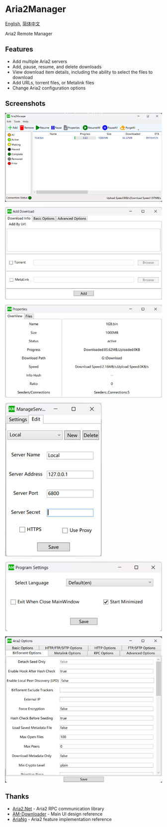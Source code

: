 # Aria2Manager

[English](https://github.com/Ftbom/Aria2Manager/blob/master/README.md), [简体中文](https://github.com/Ftbom/Aria2Manager/blob/master/README-zh.md)

Aria2 Remote Manager

## Features

* Add multiple Aria2 servers
* Add, pause, resume, and delete downloads
* View download item details, including the ability to select the files to download
* Add URLs, torrent files, or Metalink files
* Change Aria2 configuration options

## Screenshots

![MainWindow](ScreenShots/MainWindow.png)

![AddDownload](ScreenShots/AddDownload.png)

![ItemInfo](ScreenShots/ItemInfo.png)

![ManageServers](ScreenShots/ManageServers.png)

![Settings](ScreenShots/Settings.png)

![Aria2Settings](ScreenShots/Aria2Settings.png)

## Thanks

* [Aria2.Net](https://github.com/rogerfar/Aria2.NET) - Aria2 RPC communication library
* [AM-Downloader](https://github.com/antikmozib/AM-Downloader) - Main UI design reference
* [AriaNg](https://github.com/mayswind/AriaNg) - Aria2 feature implementation reference